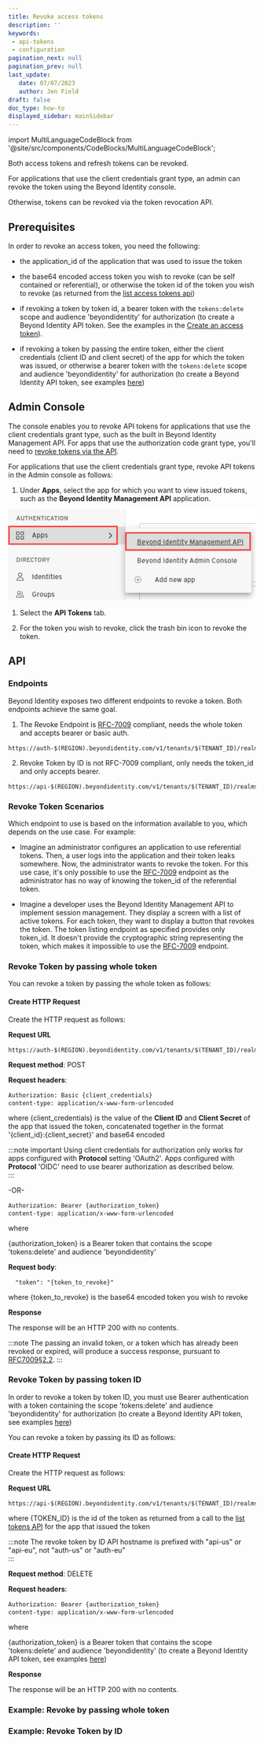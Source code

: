 ```yaml
---
title: Revoke access tokens
description: ''
keywords: 
 - api-tokens
 - configuration
pagination_next: null
pagination_prev: null
last_update: 
   date: 07/07/2023
   author: Jen Field
draft: false
doc_type: how-to
displayed_sidebar: mainSidebar
---
```



import MultiLanguageCodeBlock from '@site/src/components/CodeBlocks/MultiLanguageCodeBlock';

Both access tokens and refresh tokens can be revoked.  

For applications that use the client credentials grant type, an admin can revoke the token using the Beyond Identity console.  

Otherwise, tokens can be revoked via the token revocation API.  

## Prerequisites

In order to revoke an access token, you need the following:  

- the application_id of the application that was used to issue the token  

- the base64 encoded access token you wish to revoke (can be self contained or referential), or otherwise the token id of the token you wish to revoke (as returned from the [list access tokens api](./list-access-tokens.md))

- if revoking a token by token id, a bearer token with the `tokens:delete` scope and audience 'beyondidentity' for authorization (to create a Beyond Identity API token. See the examples in the [Create an access token](./create-api-token.md#example-create-tokens-for-the-beyond-identity-management-api)).  

- if revoking a token by passing the entire token, either the client credentials (client ID and client secret) of the app for which the token was issued, or otherwise a bearer token with the `tokens:delete` scope and audience 'beyondidentity' for authorization  (to create a Beyond Identity API token, see examples [here](./create-api-token.md#example-create-tokens-for-the-beyond-identity-management-api))   
 
## Admin Console

The console enables you to revoke API tokens for applications that use the client credentials grant type, such as the built in Beyond Identity Management API. For apps that use the authorization code grant type, you'll need to [revoke tokens via the API](./revoke-access-tokens.md#api).  

For applications that use the client credentials grant type, revoke API tokens in the Admin console as follows:  

1. Under **Apps**, select the app for which you want to view issued tokens, such as the **Beyond Identity Management API** application.

  ![Beyond Identity Management API](../images/apps-beyond-identity-management-api.png)

1. Select the **API Tokens** tab.  

2. For the token you wish to revoke, click the trash bin icon to revoke the token.  

## API  
### Endpoints
Beyond Identity exposes two different endpoints to revoke a token. Both endpoints achieve the same goal.

1. The Revoke Endpoint is [RFC-7009](https://www.rfc-editor.org/rfc/rfc7009) compliant, needs the whole token and accepts bearer or basic auth.

  ```  
  https://auth-$(REGION).beyondidentity.com/v1/tenants/$(TENANT_ID)/realms/$(REALM_ID)/applications/$(MANAGEMENT_APPLICATION_ID)/revoke
  ```  

2. Revoke Token by ID is not RFC-7009 compliant, only needs the token_id and only accepts bearer.

  ```  
  https://api-$(REGION).beyondidentity.com/v1/tenants/$(TENANT_ID)/realms/$(REALM_ID)/applications/$(APPLICATION_ID)/tokens/$(TOKEN_ID)
  ```  

### Revoke Token Scenarios

Which endpoint to use is based on the information available to you, which depends on the use case. For example:  

- Imagine an administrator configures an application to use referential tokens. Then, a user logs into the application and their token leaks somewhere. Now, the administrator wants to revoke the token. For this use case, it's only possible to use the [RFC-7009](https://www.rfc-editor.org/rfc/rfc7009) endpoint as the administrator has no way of knowing the token_id of the referential token.

- Imagine a developer uses the Beyond Identity Management API to implement session management. They display a screen with a list of active tokens. For each token, they want to display a button that revokes the token. The token listing endpoint as specified provides only token_id. It doesn't provide the cryptographic string representing the token, which makes it impossible to use the [RFC-7009](https://www.rfc-editor.org/rfc/rfc7009) endpoint.

### Revoke Token by passing whole token

You can revoke a token by passing the whole token as follows:  

#### Create HTTP Request

Create the HTTP request as follows:  

**Request URL**

```  
https://auth-$(REGION).beyondidentity.com/v1/tenants/$(TENANT_ID)/realms/$(REALM_ID)/applications/$(APPLICATION_ID)/revoke  
```  

**Request method**: POST  

**Request headers**:

```  
Authorization: Basic {client_credentials}
content-type: application/x-www-form-urlencoded  
```  
 
where {client_credentials} is the value of the **Client ID** and **Client Secret** of the app that issued the token, concatenated together in the format '{client_id}:{client_secret}' and base64 encoded

:::note important
Using client credentials for authorization only works for apps configured with **Protocol** setting 'OAuth2'. Apps configured with **Protocol** 'OIDC' need to use bearer authorization as described below.  
:::  

-OR-  

```  
Authorization: Bearer {authorization_token}
content-type: application/x-www-form-urlencoded  
```  

where 

{authorization_token} is a Bearer token that contains the scope 'tokens:delete' and audience 'beyondidentity'  

**Request body**:  
```  
  "token": "{token_to_revoke}"
```  

where {token_to_revoke} is the base64 encoded token you wish to revoke  

**Response**

The response will be an HTTP 200 with no contents.  

:::note
The passing an invalid token, or a token which has already been revoked or expired, will produce a success response, pursuant to [RFC7009§2.2](https://www.rfc-editor.org/rfc/rfc7009#section-2.2).
:::


### Revoke Token by passing token ID

In order to revoke a token by token ID, you must use Bearer authentication with a token containing the scope 'tokens:delete' and audience 'beyondidentity' for authorization (to create a Beyond Identity API token, see examples [here](./create-api-token.md#example-create-tokens-for-the-beyond-identity-management-api))  

You can revoke a token by passing its ID as follows:  

#### Create HTTP Request

Create the HTTP request as follows:  

**Request URL**

```  
https://api-$(REGION).beyondidentity.com/v1/tenants/$(TENANT_ID)/realms/$(REALM_ID)/applications/$(APPLICATION_ID)/tokens/$(TOKEN_ID)  
```  

where {TOKEN_ID} is the id of the token as returned from a call to the [list tokens API](./list-access-tokens) for the app that issued the token

:::note
The revoke token by ID API hostname is prefixed with "api-us" or "api-eu", not "auth-us" or "auth-eu"  
:::

**Request method**: DELETE  

**Request headers**:

```  
Authorization: Bearer {authorization_token}
content-type: application/x-www-form-urlencoded  
```  

where 

{authorization_token} is a Bearer token that contains the scope 'tokens:delete' and audience 'beyondidentity' (to create a Beyond Identity API token, see examples [here](./create-api-token.md#example-create-tokens-for-the-beyond-identity-management-api))  

**Response**

The response will be an HTTP 200 with no contents.  

### Example: Revoke by passing whole token

<MultiLanguageCodeBlock
curl='curl "https://auth-$(REGION).beyondidentity.com/v1/tenants/$(TENANT_ID)/realms/$(REALM_ID)/applications/$(MANAGEMENT_APPLICATION_ID)/revoke" \
-X POST \
-H "Authorization: Bearer $(MANAGEMENT_API_TOKEN)" \
-H "Content-Type: application/json" \
-d "token=$(TOKEN_TO_REVOKE)"'
title="/revoke"
/>

### Example: Revoke Token by ID

<MultiLanguageCodeBlock
curl='curl "https://api-$(REGION).beyondidentity.com/v1/tenants/$(TENANT_ID)/realms/$(REALM_ID)/applications/$(APPLICATION_ID)/tokens/$(TOKEN_ID)" \
-X DELETE \
-H "Authorization: Bearer $(MANAGEMENT_API_TOKEN)" \
-H "Content-Type: application/json"'
title="DELETE /tokens/{TOKEN_ID}"
/>